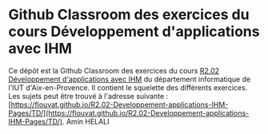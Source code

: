 # Github Classroom des exercices du cours Développement d'applications avec IHM

Ce dépôt est la Github Classroom des exercices du cours [R2.02 Développement d'applications avec IHM](https://flouvat.github.io/R2.02-Developpement-applications-IHM-Pages/) du département informatique de l'IUT d'Aix-en-Provence. Il contient le squelette des différents exercices. Les sujets peut être trouvé à l'adresse suivante : [https://flouvat.github.io/R2.02-Developpement-applications-IHM-Pages/TD/](https://flouvat.github.io/R2.02-Developpement-applications-IHM-Pages/TD/).
Amin HELALI